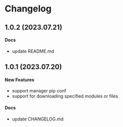 # Changelog

## 1.0.2 (2023.07.21)

#### Docs

+ update README.md

## 1.0.1 (2023.07.20)

#### New Features

* support manager pip conf
* support for downloading specified modules or files

#### Docs

+ update CHANGELOG.md


